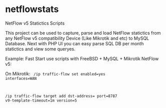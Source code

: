 # netflowstats
NetFlow v5 Statictics Scripts

This project can be used to capture, parse and load NetFlow statictics from 
any NetFlow v5 compatibility Device (Like Mikrotik and etc) to MySQL Database.
Next with PHP UI you can easy parse SQL DB per month statictics and view some queryes.

Example: Fast Start use scripts with FreeBSD + MySQL + Mikrotik NetFlow v5:

On Mikrotik:
<code>
/ip traffic-flow
set enabled=yes interfaces=WAN

/ip traffic-flow target
add dst-address=<NAS IP Address> port=8787 v9-template-timeout=1m version=5
</code>



